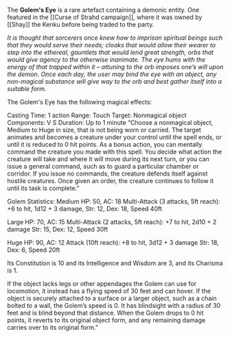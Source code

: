 The **Golem's Eye** is a rare artefact containing a demonic entity. One featured in the [[Curse of Strahd campaign]], where it was owned by [[Shay]] the Kenku before being traded to the party.

*It is thought that sorcerers once knew how to imprison spiritual beings such that they would serve their needs; cloaks that would allow their wearer to step into the ethereal, gauntlets that would lend great strength, orbs that would give agency to the otherwise inanimate. The eye hums with the energy of that trapped within it – attuning to the orb imposes one’s will upon the demon. Once each day, the user may bind the eye with an object, any non-magical substance will give way to the orb and best gather itself into a suitable form.*

The Golem's Eye has the following magical effects:

Casting Time: 1 action 
Range: Touch 
Target: Nonmagical object 
Components: V S 
Duration: Up to 1 minute 
“Choose a nonmagical object, Medium to Huge in size, that is not being worn or carried. The target animates and becomes a creature under your control until the spell ends, or until it is reduced to 0 hit points. As a bonus action, you can mentally command the creature you made with this spell. You decide what action the creature will take and where it will move during its next turn, or you can issue a general command, such as to guard a particular chamber or corridor. If you issue no commands, the creature defends itself against hostile creatures. Once given an order, the creature continues to follow it until its task is complete."

Golem Statistics: 
Medium
HP: 50, AC: 18
Multi-Attack (3 attacks, 5ft reach): +6 to hit, 1d12 + 3 damage, 
Str: 12, Dex: 18, Speed 40ft 

Large
HP: 70, AC: 15
Multi-Attack (2 attacks, 5ft reach): +7 to hit, 2d10 + 2 damage
Str: 15, Dex: 12, Speed 30ft

Huge
HP: 90, AC: 12
Attack (10ft reach): +8 to hit, 3d12 + 3 damage
Str: 18, Dex: 6, Speed 20ft

Its Constitution is 10 and its Intelligence and Wisdom are 3, and its Charisma is 1. 

If the object lacks legs or other appendages the Golem can use for locomotion, it instead has a flying speed of 30 feet and can hover. If the object is securely attached to a surface or a larger object, such as a chain bolted to a wall, the Golem’s speed is 0. It has blindsight with a radius of 30 feet and is blind beyond that distance. When the Golem drops to 0 hit points, it reverts to its original object form, and any remaining damage carries over to its original form.”